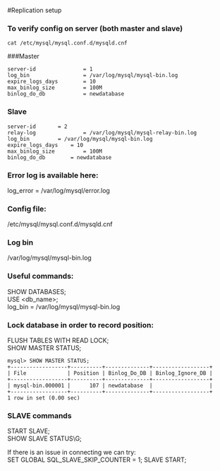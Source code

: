 #Replication setup 


### To verify config on server (both master and slave)

` cat /etc/mysql/mysql.conf.d/mysqld.cnf `
	
###Master	
	
~~~~
server-id               = 1 
log_bin                 = /var/log/mysql/mysql-bin.log 
expire_logs_days        = 10 
max_binlog_size         = 100M 
binlog_do_db            = newdatabase
~~~~


###	Slave

~~~~
server-id		= 2
relay-log               = /var/log/mysql/mysql-relay-bin.log
log_bin			= /var/log/mysql/mysql-bin.log
expire_logs_days	= 10
max_binlog_size         = 100M
binlog_do_db		= newdatabase
~~~~

### Error log is available here:
log_error = /var/log/mysql/error.log

### Config file:
/etc/mysql/mysql.conf.d/mysqld.cnf

### Log bin
/var/log/mysql/mysql-bin.log

### Useful commands:
SHOW DATABASES; <br />
USE <db_name>; <br />
log_bin                 = /var/log/mysql/mysql-bin.log

### Lock database in order to record  position:
FLUSH TABLES WITH READ LOCK; <br />
SHOW MASTER STATUS; <br />

~~~~
mysql> SHOW MASTER STATUS;
+------------------+----------+--------------+------------------+
| File             | Position | Binlog_Do_DB | Binlog_Ignore_DB |
+------------------+----------+--------------+------------------+
| mysql-bin.000001 |      107 | newdatabase  |                  |
+------------------+----------+--------------+------------------+
1 row in set (0.00 sec)
~~~~

### SLAVE commands
START SLAVE; <br />
SHOW SLAVE STATUS\G; <br />

If there is an issue in connecting we can try: <br />
SET GLOBAL SQL_SLAVE_SKIP_COUNTER = 1; SLAVE START; 




